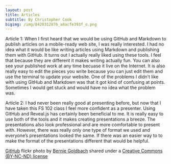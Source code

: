 ```yaml
---
layout: post
title: Articles
subtitle: By Christopher Cook
bigimg: /img/8420312876_a8acfe393f_o.png
---
```


Article 1:
    When I first heard that we would be using GitHub and Markdown to publish articles on a mobile-ready web site, I was really interested. I had no idea what it would be like writing articles using Markdown and publishing them with GitHub. It turns out I actually really liked using these tools. I feel that because they are different it makes writing actually fun. You can also see your published work at any time becuase it live on the Internet. It is also really easy to edit the pieces you write because you can just edit them and use the terminal to update your website. One of the problems I didn’t like with using GitHub and Markdown was that it got kind of confusing at points. Sometimes I would get stuck and would have no idea what the problem was.

Article 2:
    I had never been really good at presenting before, but now that I have taken this FS 102 class I feel more confident as a presenter. Using GitHub and Reveal.js has certainly been beneficial to me. It is really easy to use both of the tools and it makes creating presentations a breeze. The presentations also look professional and are more comfortable to present with. However, there was really only one type of format we used and everyone’s presentations looked the same.  If there was an easier way to to make the format of the presentations different that would be helpful.


<a title="GitHub" href="https://flickr.com/photos/irisheyes/8420312876">GitHub</a> flickr photo by <a href="https://flickr.com/people/irisheyes">Bernie Goldbach</a> shared under a <a href="https://creativecommons.org/licenses/by-nc-nd/2.0/">Creative Commons (BY-NC-ND) license</a> </small>
